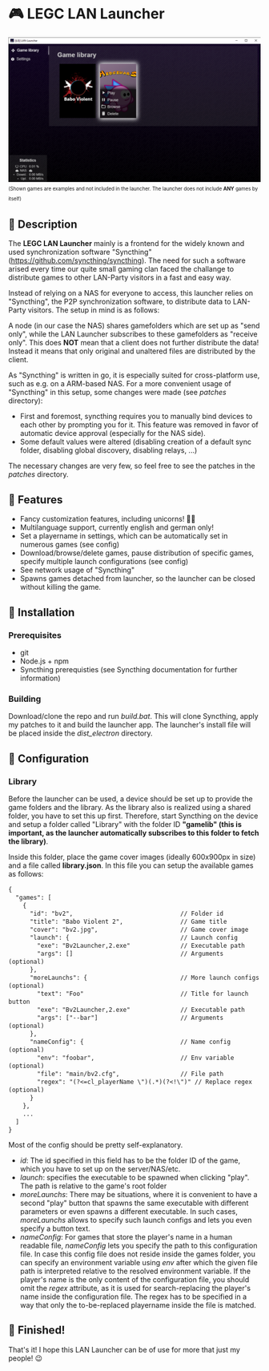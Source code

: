 # :video_game: LEGC LAN Launcher

![Launcher preview](preview.png "Launcher preview")
<sup><sub>(Shown games are examples and not included in the launcher. The launcher does not include **ANY** games by itself)</sup></sub>

## :book: Description
The **LEGC LAN Launcher** mainly is a frontend for the widely known and used synchronization software "Syncthing" (https://github.com/syncthing/syncthing). The need for such a software arised every time our quite small gaming clan faced the challange to distribute games to other LAN-Party visitors in a fast and easy way.

Instead of relying on a NAS for everyone to access, this launcher relies on "Syncthing", the P2P synchronization software, to distribute data to LAN-Party visitors. The setup in mind is as follows:

A node (in our case the NAS) shares gamefolders which are set up as "send only", while the LAN Launcher subscribes to these gamefolders as "receive only". This does **NOT** mean that a client does not further distribute the data! Instead it means that only original and unaltered files are distributed by the client.

As "Syncthing" is written in go, it is especially suited for cross-platform use, such as e.g. on a ARM-based NAS. For a more convenient usage of "Syncthing" in this setup, some changes were made (see *patches* directory):
* First and foremost, syncthing requires you to manually bind devices to each other by prompting you for it. This feature was removed in favor of automatic device approval (especially for the NAS side).
* Some default values were altered (disabling creation of a default sync folder, disabling global discovery, disabling relays, ...)

The necessary changes are very few, so feel free to see the patches in the *patches* directory.

## :metal: Features
* Fancy customization features, including unicorns! :unicorn::rainbow:
* Multilanguage support, currently english and german only!
* Set a playername in settings, which can be automatically set in numerous games (see config)
* Download/browse/delete games, pause distribution of specific games, specify multiple launch configurations (see config)
* See network usage of "Syncthing"
* Spawns games detached from launcher, so the launcher can be closed without killing the game.

## :floppy_disk: Installation
### Prerequisites
* git
* Node.js + npm
* Syncthing prerequisties (see Syncthing documentation for further information)

### Building
Download/clone the repo and run *build.bat*. This will clone Syncthing, apply my patches to it and build the launcher app. The launcher's install file will be placed inside the *dist_electron* directory.

## :wrench: Configuration
### Library
Before the launcher can be used, a device should be set up to provide the game folders and the library. As the library also is realized using a shared folder, you have to set this up first. Therefore, start Syncthing on the device and setup a folder called "Library" with the folder ID **"gamelib" (this is important, as the launcher automatically subscribes to this folder to fetch the library)**.

Inside this folder, place the game cover images (ideally 600x900px in size) and a file called **library.json**. In this file you can setup the available games as follows:
```
{
  "games": [
    {
      "id": "bv2",                              // Folder id
      "title": "Babo Violent 2",                // Game title
      "cover": "bv2.jpg",                       // Game cover image
      "launch": {                               // Launch config
        "exe": "Bv2Launcher,2.exe"              // Executable path
        "args": []                              // Arguments (optional)
      },
      "moreLaunchs": {                          // More launch configs (optional)
        "text": "Foo"                           // Title for launch button
        "exe": "Bv2Launcher,2.exe"              // Executable path
        "args": ["--bar"]                       // Arguments (optional)
      },
      "nameConfig": {                           // Name config (optional)
        "env": "foobar",                        // Env variable (optional)
        "file": "main/bv2.cfg",                 // File path
        "regex": "(?<=cl_playerName \")(.*)(?<!\")" // Replace regex (optional)
      }
    },
    ...
  ]
}
```
Most of the config should be pretty self-explanatory.
* *id*: The id specified in this field has to be the folder ID of the game, which you have to set up on the server/NAS/etc.
* *launch*: specifies the executable to be spawned when clicking "play". The path is relative to the game's root folder
* *moreLaunchs*: There may be situations, where it is convenient to have a second "play" button that spawns the same executable with different parameters or even spawns a different executable. In such cases, *moreLaunchs* allows to specify such launch configs and lets you even specify a button text.
* *nameConfig*: For games that store the player's name in a human readable file, *nameConfig* lets you specify the path to this configuration file. In case this config file does not reside inside the games folder, you can specify an environment variable using *env* after which the given file path is interpreted relative to the resolved environment variable. If the player's name is the only content of the configuration file, you should omit the *regex* attribute, as it is used for search-replacing the player's name inside the configuration file. The regex has to be specified in a way that only the to-be-replaced playername inside the file is matched.

## :tada: Finished!
That's it! I hope this LAN Launcher can be of use for more that just my people! :wink:
